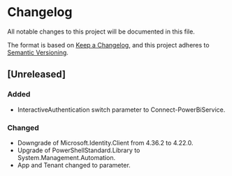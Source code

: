 # Changelog

All notable changes to this project will be documented in this file.

The format is based on [Keep a Changelog](https://keepachangelog.com/en/1.0.0/),
and this project adheres to [Semantic Versioning](https://semver.org/spec/v2.0.0.html).

## [Unreleased]

### Added

- InteractiveAuthentication switch parameter to Connect-PowerBiService.

### Changed

- Downgrade of Microsoft.Identity.Client from 4.36.2 to 4.22.0.
- Upgrade of PowerShellStandard.Library to System.Management.Automation.
- App and Tenant changed to parameter.

<!-- markdownlint-configure-file {"MD024": { "siblings_only": true } } -->
